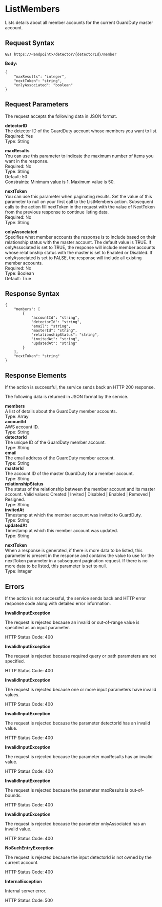 # ListMembers<a name="list-members"></a>

Lists details about all member accounts for the current GuardDuty master account\.

## Request Syntax<a name="list-members-request-syntax"></a>

```
GET https://<endpoint>/detector/{detectorId}/member
```

**Body:**

```
{
    "maxResults": "integer",
    "nextToken": "string",
    "onlyAssociated": "boolean"
}
```

## Request Parameters<a name="list-members-request-parameters"></a>

The request accepts the following data in JSON format\.

**detectorID**  
The detector ID of the GuardDuty account whose members you want to list\.  
Required: Yes  
Type: String

**maxResults**  
You can use this parameter to indicate the maximum number of items you want in the response\.  
Required: No  
Type: String  
Default: 50  
Constraints: Minimum value is 1\. Maximum value is 50\.

**nextToken**  
You can use this parameter when paginating results\. Set the value of this parameter to null on your first call to the ListMembers action\. Subsequent calls to the action fill nextToken in the request with the value of NextToken from the previous response to continue listing data\.  
Required: No  
Type: String

**onlyAssociated**  
Specifies what member accounts the response is to include based on their relationship status with the master account\. The default value is TRUE\. If onlyAssociated is set to TRUE, the response will include member accounts whose relationship status with the master is set to Enabled or Disabled\. If onlyAssociated is set to FALSE, the response will include all existing member accounts\.  
Required: No  
Type: Boolean  
Default: True

## Response Syntax<a name="list-members-response-syntax"></a>

```
{
    "members": [
        {
            "accountId": "string",
            "detectorId": "string",
            "email": "string",
            "masterId": "string",
            "relationshipStatus": "string",
            "invitedAt": "string",
            "updatedAt": "string"
        }
    ],
    "nextToken": "string"
}
```

## Response Elements<a name="list-members-response-parameters"></a>

If the action is successful, the service sends back an HTTP 200 response\.

The following data is returned in JSON format by the service\.

**members**  
A list of details about the GuardDuty member accounts\.  
Type: Array    
**accountId**  
AWS account ID\.  
Type: String  
**detectorId**  
The unique ID of the GuardDuty member account\.  
Type: String  
**email**  
The email address of the GuardDuty member account\.  
Type: String  
**masterId**  
The account ID of the master GuardDuty for a member account\.  
Type: String  
**relationshipStatus**  
The status of the relationship between the member account and its master account\. Valid values: Created | Invited | Disabled | Enabled | Removed | Resigned\.  
Type: String  
**invitedAt**  
Timestamp at which the member account was invited to GuardDuty\.  
Type: String  
**updatedAt**  
Timestamp at which this member account was updated\.  
Type: String

**nextToken**  
When a response is generated, if there is more data to be listed, this parameter is present in the response and contains the value to use for the nextToken parameter in a subsequent pagination request\. If there is no more data to be listed, this parameter is set to null\.  
Type: Integer

## Errors<a name="list-members-errors"></a>

If the action is not successful, the service sends back and HTTP error response code along with detailed error information\.

**InvalidInputException**

The request is rejected because an invalid or out\-of\-range value is specified as an input parameter\.

HTTP Status Code: 400 

**InvalidInputException**

The request is rejected because required query or path parameters are not specified\.

HTTP Status Code: 400 

**InvalidInputException**

The request is rejected because one or more input parameters have invalid values\.

HTTP Status Code: 400 

**InvalidInputException**

The request is rejected because the parameter detectorId has an invalid value\.

HTTP Status Code: 400 

**InvalidInputException**

The request is rejected because the parameter maxResults has an invalid value\.

HTTP Status Code: 400 

**InvalidInputException**

The request is rejected because the parameter maxResults is out\-of\-bounds\.

HTTP Status Code: 400 

**InvalidInputException**

The request is rejected because the parameter onlyAssociated has an invalid value\.

HTTP Status Code: 400 

**NoSuchEntryException**

The request is rejected because the input detectorId is not owned by the current account\.

HTTP Status Code: 400 

**InternalException**

Internal server error\.

HTTP Status Code: 500 
